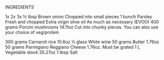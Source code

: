 INGREDIENTS
  
1x
2x
3x
½ tbsp Brown onion Chopped into small pieces
1 bunch Parsley Fresh and chopped
Extra virgin olive oil As much as necessary (EVOO)
400 grams Porcini mushrooms 14.11oz
Cut into chunky pieces. You can also use your choice of veg/protein

300 grams Carnaroli rice 10.6oz
½ glass White wine
50 grams Butter 1.76oz
50 grams Parmigiano Reggiano Cheese 1.76oz. Must be grated
1 L Vegetable stock 35.27oz
1 tbsp Salt

